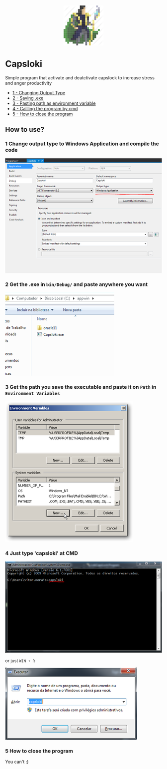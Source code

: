 
<p align="center" >
    <a>
        <img alt="logo" src="Images/loki.png" href='https://www.iconfinder.com/Sakagami'>
    </a>
</p>

# Capsloki




Simple program that activate and deatctivate capslock to increase stress and anger productivity

* [1 - Changing Output Type](#1-Change-output-type-to-Windows-Application-and-compile-the-code)
* [2 - Saving .exe](#2-Get-the-.exe-in-'bin/Debug/'-and-paste-anywhere-you-want)
* [3 - Pasting path as environment variable](#3-Get-the-path-you-save-the-executable-and-paste-it-on-'Path'-in-'Environment-Variables')
* [4 - Callling the program by cmd](#4-Just-type-'capsloki'-at-CMD)
* [5 - How to close the program](#5-How-to-close-the-program)




## How to use?

 ### 1 Change output type to Windows Application and compile the code

![](/Images/outputType.PNG)

### 2 Get the .exe in ```bin/Debug/``` and paste anywhere you want

![](/Images/saveSomewhere.PNG)

### 3 Get the path you save the executable and paste it on ```Path``` in ```Environment Variables```

![](/Images/path.png)

### 4 Just type 'capsloki' at CMD

![](/Images/cmdExecution.PNG)

or just ```WIN + R```

![](/Images/winR.PNG)

### 5 How to close the program
You can't :)
